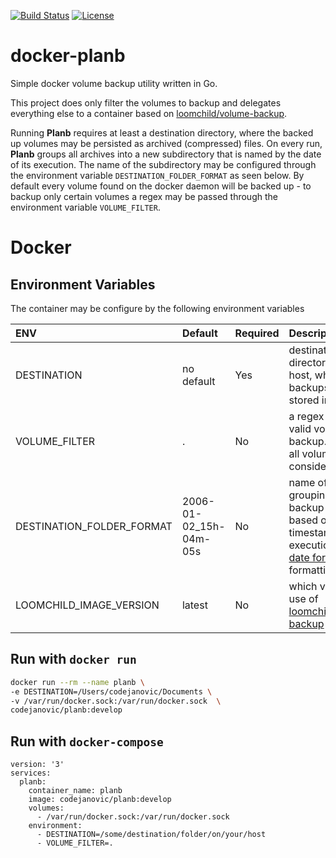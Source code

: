 [![Build Status](https://travis-ci.org/codejanovic/docker-planb.svg?branch=develop)](https://travis-ci.org/codejanovic/docker-planb)
[![License](https://img.shields.io/github/license/mashape/apistatus.svg?maxAge=2592000)]()

# docker-planb
Simple docker volume backup utility written in Go. 

This project does only filter the volumes to backup and delegates everything else to a container based on [loomchild/volume-backup](https://github.com/loomchild/volume-backup). 

Running **Planb** requires at least a destination directory, where the backed up volumes may be persisted as archived (compressed) files. On every run, **Planb** groups all archives into a new subdirectory that is named by the date of its execution. The name of the subdirectory may be configured through the environment variable `DESTINATION_FOLDER_FORMAT` as seen below.
By default every volume found on the docker daemon will be backed up - to backup only certain volumes a regex may be passed through the environment variable `VOLUME_FILTER`.

# Docker

## Environment Variables
The container may be configure by the following environment variables

| ENV        | Default           | Required | Description  |
| :------------- |:-------------| :-----|:-----|
| DESTINATION      | no default |   Yes | destinaton directory on the host, where the backups should be stored in|
| VOLUME_FILTER     | . | No | a regex to match valid volumes for backup. By default all volumes are considered valid|
| DESTINATION_FOLDER_FORMAT | 2006-01-02_15h-04m-05s| No | name of the folder grouping all backup files, based on the timestamp of the execution. See [Go date format](https://stackoverflow.com/questions/20234104/how-to-format-current-time-using-a-yyyymmddhhmmss-format) for formatting help |
| LOOMCHILD_IMAGE_VERSION | latest |  No | which version to use of [loomchild/volume-backup](https://github.com/loomchild/volume-backup)|


## Run with `docker run`
```bash
docker run --rm --name planb \
-e DESTINATION=/Users/codejanovic/Documents \
-v /var/run/docker.sock:/var/run/docker.sock  \
codejanovic/planb:develop
```

## Run with `docker-compose`
```docker-compose
version: '3'
services:
  planb:
    container_name: planb
    image: codejanovic/planb:develop          
    volumes:                                    
      - /var/run/docker.sock:/var/run/docker.sock
    environment:
      - DESTINATION=/some/destination/folder/on/your/host
      - VOLUME_FILTER=.    
```
